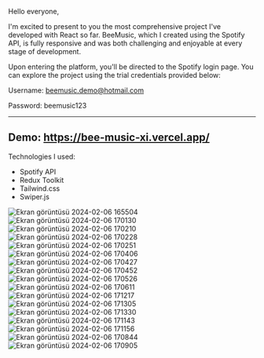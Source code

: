 Hello everyone,

I'm excited to present to you the most comprehensive project I've developed with React so far. BeeMusic, which I created using the Spotify API, is fully responsive and was both challenging and enjoyable at every stage of development.

Upon entering the platform, you'll be directed to the Spotify login page. You can explore the project using the trial credentials provided below:

Username: beemusic.demo@hotmail.com

Password: beemusic123

------------------------------------------------
Demo: https://bee-music-xi.vercel.app/
------------------------------------------------

Technologies I used:
- Spotify API
- Redux Toolkit
- Tailwind.css
- Swiper.js




![Ekran görüntüsü 2024-02-06 165504](https://github.com/Mucahityigit/BeeMusic/assets/66004658/4adcab14-3530-4d21-9ed4-5045ff3238b9)
![Ekran görüntüsü 2024-02-06 170130](https://github.com/Mucahityigit/BeeMusic/assets/66004658/e3070fbd-309a-4b7e-9ee2-43e6859210bb)
![Ekran görüntüsü 2024-02-06 170210](https://github.com/Mucahityigit/BeeMusic/assets/66004658/aa04a36d-aea2-4167-bbd5-43edc2a5c23e)
![Ekran görüntüsü 2024-02-06 170228](https://github.com/Mucahityigit/BeeMusic/assets/66004658/761bd102-3d1d-4424-9f3a-a9dab5b8053c)
![Ekran görüntüsü 2024-02-06 170251](https://github.com/Mucahityigit/BeeMusic/assets/66004658/6d7f2795-ade9-408a-b365-87f1708f87c3)
![Ekran görüntüsü 2024-02-06 170406](https://github.com/Mucahityigit/BeeMusic/assets/66004658/086cf59b-4a34-41e9-bc02-c535b33731eb)
![Ekran görüntüsü 2024-02-06 170427](https://github.com/Mucahityigit/BeeMusic/assets/66004658/8cf47626-7169-490f-bdb2-46a70181bb9b)
![Ekran görüntüsü 2024-02-06 170452](https://github.com/Mucahityigit/BeeMusic/assets/66004658/5ac72177-defe-4bf8-b23f-7e314a62dccf)
![Ekran görüntüsü 2024-02-06 170526](https://github.com/Mucahityigit/BeeMusic/assets/66004658/88591bb9-f854-4d4e-b65b-76bd44c2eb4f)
![Ekran görüntüsü 2024-02-06 170611](https://github.com/Mucahityigit/BeeMusic/assets/66004658/49e4dff5-7b5d-404c-b716-a5d695cb2af2)
![Ekran görüntüsü 2024-02-06 171217](https://github.com/Mucahityigit/BeeMusic/assets/66004658/19461af6-b5aa-4a03-84e7-936f1bd40877)
![Ekran görüntüsü 2024-02-06 171305](https://github.com/Mucahityigit/BeeMusic/assets/66004658/b2b43345-38ba-4249-8d44-603d4a4bbb73)
![Ekran görüntüsü 2024-02-06 171330](https://github.com/Mucahityigit/BeeMusic/assets/66004658/e0733574-2a68-4d0c-a751-772d617434e0)
![Ekran görüntüsü 2024-02-06 171143](https://github.com/Mucahityigit/BeeMusic/assets/66004658/3f936c94-e8ee-4cf1-9376-33149262e4b9)
![Ekran görüntüsü 2024-02-06 171156](https://github.com/Mucahityigit/BeeMusic/assets/66004658/9bc026c3-adb8-4b60-ad72-02f3a4299185)
![Ekran görüntüsü 2024-02-06 170844](https://github.com/Mucahityigit/BeeMusic/assets/66004658/c751d92a-a74a-4b42-aeba-b61847cbc83e)
![Ekran görüntüsü 2024-02-06 170905](https://github.com/Mucahityigit/BeeMusic/assets/66004658/bc96cb74-7482-4f2d-868b-3d0a62ed8321)






